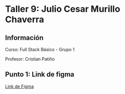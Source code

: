 <h1>Taller 9: Julio Cesar Murillo Chaverra</h1>

<h2> Información</h2>
<p>Curso: Full Stack Básico - Grupo 1</p>
<p>Profesor: Cristian Patiño</p>

<h2> Punto 1: Link de figma</h2>
<a href="https://www.figma.com/file/XH19u7GYurt6SH6CeYvjUy/Julio-Cesar-Murillo---Figma---Ejercicio?type=design&node-id=0%3A1&mode=design&t=3vzousXvxa0LSvFZ-1">Link de Figma</a>
